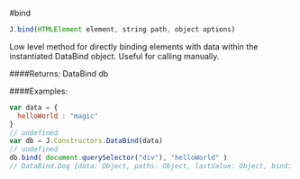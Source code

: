 
#bind



```javascript
J.bind(HTMLElement element, string path, object options) 
```
Low level method for directly binding elements with data within the instantiated DataBind object. Useful for calling manually.


####Returns:
DataBind db

####Examples:

```javascript
var data = {
  helloWorld : "magic"
}
// undefined
var db = J.Constructors.DataBind(data)
// undefined
db.bind( document.querySelector("div"), "helloWorld" )
// DataBind.Dog {data: Object, paths: Object, lastValue: Object, bind: function, autoBind: function…}data: ObjectlastValue: Objectpaths: Object__proto__: DataBind.Dog

```
